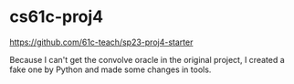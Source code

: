 # cs61c-proj4
https://github.com/61c-teach/sp23-proj4-starter

Because I can't get the convolve oracle in the original project, I created a fake one by Python and made some changes in tools.
